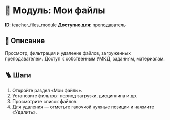 # 📘 Модуль: Мои файлы
**ID**: teacher_files_module
**Доступно для**: преподаватель

## 📝 Описание
Просмотр, фильтрация и удаление файлов, загруженных преподавателем. Доступ к собственным УМКД, заданиям, материалам.

## 🪜 Шаги
1. Откройте раздел «Мои файлы».
2. Установите фильтры: период загрузки, дисциплина и др.
3. Просмотрите список файлов.
4. Для удаления — отметьте галочкой нужные позиции и нажмите «Удалить».
